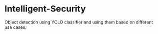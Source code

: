 # Intelligent-Security

Object detection using YOLO classifier and using them based on different use cases.
